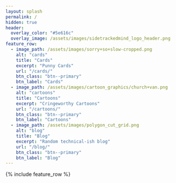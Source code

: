 ```yaml
---
layout: splash
permalink: /
hidden: true
header:
  overlay_color: "#5e616c"
  overlay_image: /assets/images/sidetrackedmind_logo_header.png
feature_row:
  - image_path: /assets/images/sorry+so+slow-cropped.png
    alt: "cards"
    title: "Cards"
    excerpt: "Punny Cards"
    url: "/cards/"
    btn_class: "btn--primary"
    btn_label: "Cards"
  - image_path: /assets/images/cartoon_graphics/church+van.png
    alt: "cartoons"
    title: "Cartoons"
    excerpt: "Cringeworthy Cartoons"
    url: "/cartoons/"
    btn_class: "btn--primary"
    btn_label: "Cartoons"
  - image_path: /assets/images/polygon_cut_grid.png
    alt: "blog"
    title: "Blog"
    excerpt: "Random technical-ish blog"
    url: "/blog/"
    btn_class: "btn--primary"
    btn_label: "Blog"      
---
```


{% include feature_row %}